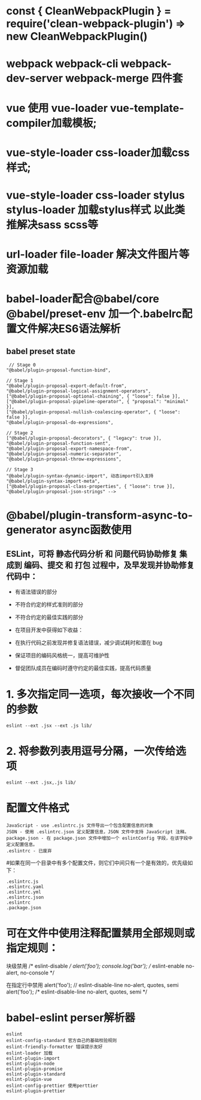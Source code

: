 # const { CleanWebpackPlugin } = require('clean-webpack-plugin')  =>  new CleanWebpackPlugin()

# webpack  webpack-cli  webpack-dev-server  webpack-merge 四件套

# vue 使用 vue-loader vue-template-compiler加载模板; 
# vue-style-loader css-loader加载css样式; 
# vue-style-loader css-loader stylus stylus-loader 加载stylus样式 以此类推解决sass scss等
# url-loader file-loader 解决文件图片等资源加载
# babel-loader配合@babel/core  @babel/preset-env 加一个.babelrc配置文件解决ES6语法解析

## babel preset state
     // Stage 0
    "@babel/plugin-proposal-function-bind",

    // Stage 1
    "@babel/plugin-proposal-export-default-from",
    "@babel/plugin-proposal-logical-assignment-operators",
    ["@babel/plugin-proposal-optional-chaining", { "loose": false }],
    ["@babel/plugin-proposal-pipeline-operator", { "proposal": "minimal" }],
    ["@babel/plugin-proposal-nullish-coalescing-operator", { "loose": false }],
    "@babel/plugin-proposal-do-expressions",

    // Stage 2
    ["@babel/plugin-proposal-decorators", { "legacy": true }],
    "@babel/plugin-proposal-function-sent",
    "@babel/plugin-proposal-export-namespace-from",
    "@babel/plugin-proposal-numeric-separator",
    "@babel/plugin-proposal-throw-expressions",

    // Stage 3
    "@babel/plugin-syntax-dynamic-import", 动态import引入支持
    "@babel/plugin-syntax-import-meta",
    ["@babel/plugin-proposal-class-properties", { "loose": true }],
    "@babel/plugin-proposal-json-strings" -->

# @babel/plugin-transform-async-to-generator async函数使用

## ESLint，可将 静态代码分析 和 问题代码协助修复 集成到 编码、提交 和 打包 过程中，及早发现并协助修复代码中：

   * 有语法错误的部分
   * 不符合约定的样式准则的部分
   * 不符合约定的最佳实践的部分

   * 在项目开发中获得如下收益：
   * 在执行代码之前发现并修复语法错误，减少调试耗时和潜在 bug
   * 保证项目的编码风格统一，提高可维护性
   * 督促团队成员在编码时遵守约定的最佳实践，提高代码质量
# 1. 多次指定同一选项，每次接收一个不同的参数
    eslint --ext .jsx --ext .js lib/

# 2. 将参数列表用逗号分隔，一次传给选项
    eslint --ext .jsx,.js lib/

# 配置文件格式
    JavaScript - use .eslintrc.js 文件导出一个包含配置信息的对象
    JSON - 使用 .eslintrc.json 定义配置信息，JSON 文件中支持 JavaScript 注释。
    package.json - 在 package.json 文件中增加一个 eslintConfig 字段，在该字段中定义配置信息。
    .eslintrc - 已废弃
#如果在同一个目录中有多个配置文件，则它们中间只有一个是有效的，优先级如下：

    .eslintrc.js
    .eslintrc.yaml
    .eslintrc.yml
    .eslintrc.json
    .eslintrc
    .package.json
# 可在文件中使用注释配置禁用全部规则或指定规则：


块级禁用
    /* eslint-disable */
    alert('foo');
    console.log('bar');
    /* eslint-enable no-alert, no-console */


在指定行中禁用
    alert('foo'); // eslint-disable-line no-alert, quotes, semi
    alert('foo'); /* eslint-disable-line no-alert, quotes, semi   */

#   babel-eslint perser解析器
    eslint
    eslint-config-standard 官方自己的基础校验规则
    eslint-friendly-formatter 错误提示友好
    eslint-loader 加载
    eslint-plugin-import
    eslint-plugin-node
    eslint-plugin-promise
    eslint-plugin-standard
    eslint-plugin-vue
    eslint-config-prettier 使用perttier
    eslint-plugin-prettier
    

    
    